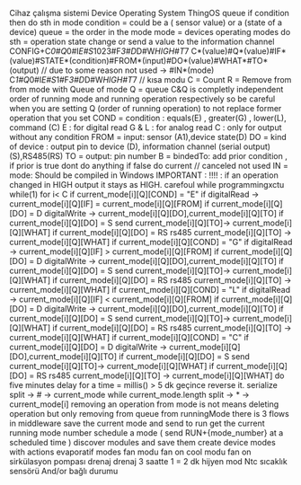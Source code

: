 
Cihaz çalışma sistemi
Device Operating System
ThingOS
queue if condition then do sth in mode
condition = could be a ( sensor value) or a (state of a device)
queue = the order in the mode
mode = devices operating modes
do sth = operation state change or send a value to the information channel
CONFIG+C*0#Q*0#I*E#S*1023#F*3#D*D#W*HIGH#T*7
C*(value)#Q*(value)#IF*(value)#STATE*(condition)#FROM*(input)#DO*(value)#WHAT*#TO*(output) // due to some reason not used -> #IN*(mode)
C*1#Q*0#I*E#S*1#F*3#D*D#W*HIGH#T*7 // kısa modu
C = Count
R = Remove from from mode with Queue of mode
Q = queue
C&Q is completly independent order of running mode and running operation respectively so be careful when you are setting Q (order of running operation) to not replace former operation that you set
COND = condition : equals(E) , greater(G) , lower(L), command (C)
E : for digital read
G & L : for analog read
C : only for output without any condition
FROM = input: sensor (A1),device state(D)
DO = kind of device : output pin to device (D), information channel (serial output) (S),RS485(RS)
TO = output: pin number
B = bindedTo: add prior condition , if prior is true dont do anything if false do current
// canceled not used IN = mode:
Should be compiled in Windows
IMPORTANT : !!!! : if an operation changed in HIGH output it stays as HIGH. carefoul while programmingxctu
while(1)
for i< C
if current_mode[i][Q][COND] = "E"
if digitalRead -> current_mode[i][Q][IF] = current_mode[i][Q][FROM]
if current_mode[i][Q][DO] = D
digitalWrite -> current_mode[i][Q][DO],current_mode[i][Q][TO]
if current_mode[i][Q][DO] = S
send current_mode[i][Q][TO]-> current_mode[i][Q][WHAT]
if current_mode[i][Q][DO] = RS
rs485 current_mode[i][Q][TO] -> current_mode[i][Q][WHAT]
if current_mode[i][Q][COND] = "G"
if digitalRead -> current_mode[i][Q][IF] > current_mode[i][Q][FROM]
if current_mode[i][Q][DO] = D
digitalWrite -> current_mode[i][Q][DO],current_mode[i][Q][TO]
if current_mode[i][Q][DO] = S
send current_mode[i][Q][TO]-> current_mode[i][Q][WHAT]
if current_mode[i][Q][DO] = RS
rs485 current_mode[i][Q][TO] -> current_mode[i][Q][WHAT]
if current_mode[i][Q][COND] = "L"
if digitalRead -> current_mode[i][Q][IF] < current_mode[i][Q][FROM]
if current_mode[i][Q][DO] = D
digitalWrite -> current_mode[i][Q][DO],current_mode[i][Q][TO]
if current_mode[i][Q][DO] = S
send current_mode[i][Q][TO]-> current_mode[i][Q][WHAT]
if current_mode[i][Q][DO] = RS
rs485 current_mode[i][Q][TO] -> current_mode[i][Q][WHAT]
if current_mode[i][Q][COND] = "C"
if current_mode[i][Q][DO] = D
digitalWrite -> current_mode[i][Q][DO],current_mode[i][Q][TO]
if current_mode[i][Q][DO] = S
send current_mode[i][Q][TO]-> current_mode[i][Q][WHAT]
if current_mode[i][Q][DO] = RS
rs485 current_mode[i][Q][TO] -> current_mode[i][Q][WHAT]
 do five minutes delay for a time = millis() > 5 dk geçince reverse it.
serialize
split -> # -> current_mode
while current_mode.length
split -> * -> current_mode[i]
removing an operation from mode is not means deleting operation but only removing from queue from runningMode
there is 3 flows in middleware
save the current mode and send to run
get the current running mode number
schedule a mode ( send RUN+{mode_number} at a scheduled time )
discover modules and save them
create device modes with actions
evaporatif modes
fan modu
fan on
cool modu
fan on
sirkülasyon pompası
drenaj
drenaj
3 saatte 1 = 2 dk
hijyen mod
Ntc sıcaklık sensörü
And/or bağlı durumu
